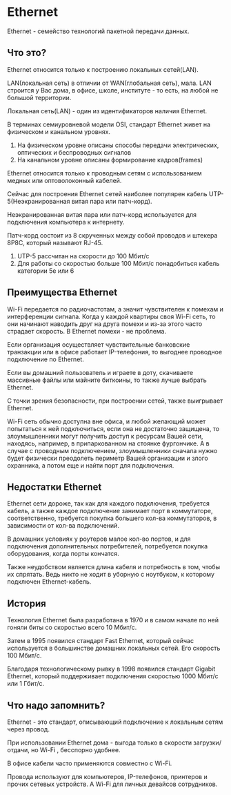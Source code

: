 # Ethernet
Ethernet - семейство технологий пакетной передачи данных.

## Что это?

Ethernet относится только к построению локальных сетей(LAN).

LAN(локальная сеть) в отличии от WAN(глобальная сеть), мала. LAN строится у Вас дома, в офисе, школе, институте - то есть, на любой не большой территории.

Локальная сеть(LAN) - один из идентификаторов наличия Ethernet.

В терминах семиуровневой модели OSI, стандарт Ethernet живет на физическом и канальном уровнях.
1. На физическом уровне описаны способы передачи электрических, оптических и беспроводных сигналов
2. На канальном уровне описаны формирование кадров(frames)

Ethernet относится только к проводным сетям с использованием медных или оптоволоконный кабелей.

Сейчас для построения Ethernet сетей наиболее популярен кабель UTP-5(Неэкранированная витая пара или патч-корд).

Неэкранированная витая пара или патч-корд используется для подключения компьютера к интернету.

Патч-корд состоит из 8 скрученных между собой проводов и штекера 8P8C, который называют RJ-45.

1. UTP-5 рассчитан на скорости до 100 Мбит/с
2. Для работы со скоростью больше 100 Мбит/с понадобиться кабель категории 5е или 6

## Преимущества Ethernet
Wi-Fi передается по радиочастотам, а значит чувствителен к помехам и интерференции сигнала. Когда у каждой квартиры своя Wi-Fi сеть, то они начинают наводить друг на друга помехи и из-за этого часто страдает скорость. В Ethernet помехи - не проблема.

Если организация осуществляет чувствительные банковские транзакции или в офисе работает IP-телефония, то выгоднее проводное подключение по Ethernet.

Если вы домашний пользователь и играете в доту, скачиваете массивные файлы или майните биткоины, то также лучше выбрать Ethernet.

С точки зрения безопасности, при построении сетей, также выигрывает Ethernet.

Wi-Fi сеть обычно доступна вне офиса, и любой желающий может попытаться к ней подключиться, если она не достаточно защищена, то злоумышленники могут получить доступ к ресурсам Вашей сети, находясь, например, в припаркованном на стоянке фургончике. А в случае с проводным подключением, злоумышленники сначала нужно будет физически преодолеть периметр Вашей организации и злого охранника, а потом еще и найти порт для подключения.

## Недостатки Ethernet
Ethernet сети дороже, так как для каждого подключения, требуется кабель, а также каждое подключение занимает порт в коммутаторе, соответственно, требуется покупка большего кол-ва коммутаторов, в зависимости от кол-ва подключений.

В домашних условиях у роутеров малое кол-во портов, и для подключения дополнительных потребителей, потребуется покупка оборудования, когда порты кончатся.

Также неудобством является длина кабеля и потребность в том, чтобы их спрятать. Ведь никто не ходит в уборную с ноутбуком, к которому подключен Ethernet-кабель.

## История
Технология Ethernet была разработана в 1970 и в самом начале по ней гоняли биты со скоростью всего 10 Мбит/с.

Затем в 1995 появился стандарт Fast Ethernet, который сейчас используется в большинстве домашних локальных сетей. Его скорость 100 Мбит/c.

Благодаря технологическому рывку в 1998 появился стандарт Gigabit Ethernet, который поддерживает подключения скоростью 1000 Мбит/с или 1 Гбит/c.

## Что надо запомнить?
Ethernet - это стандарт, описывающий подключение к локальным сетям через провод.

При использовании Ethernet дома - выгода только в скорости загрузки/отдачи, но Wi-Fi , бесспорно удобнее.

В офисе кабели часто применяются совместно с Wi-Fi.

Провода используют для компьютеров, IP-телефонов, принтеров и прочих сетевых устройств. А Wi-Fi для личных девайсов сотрудников.